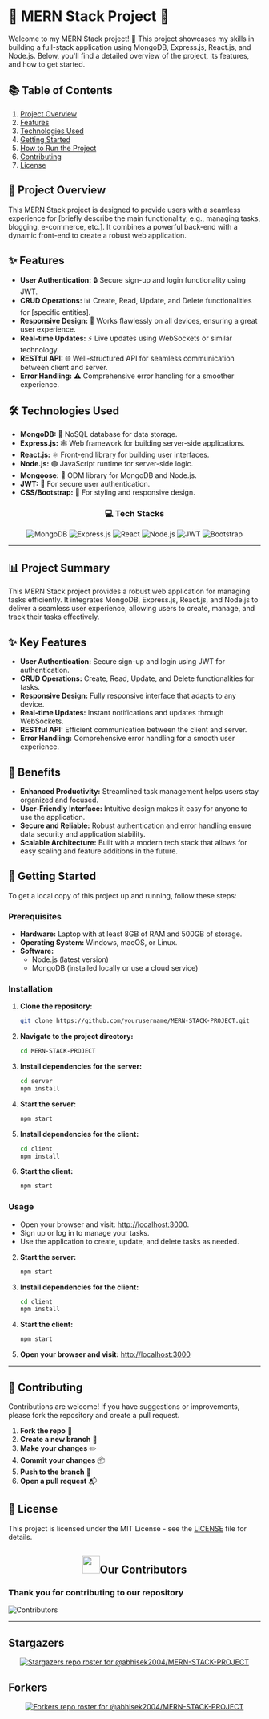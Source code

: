 # 🌟 MERN Stack Project 🌟

Welcome to my MERN Stack project! 🚀 This project showcases my skills in building a full-stack application using MongoDB, Express.js, React.js, and Node.js. Below, you'll find a detailed overview of the project, its features, and how to get started.

## 📚 **Table of Contents**
1. [Project Overview](#project-overview)
2. [Features](#features)
3. [Technologies Used](#technologies-used)
4. [Getting Started](#getting-started)
5. [How to Run the Project](#how-to-run-the-project)
6. [Contributing](#contributing)
7. [License](#license)

## 🌈 **Project Overview**
This MERN Stack project is designed to provide users with a seamless experience for [briefly describe the main functionality, e.g., managing tasks, blogging, e-commerce, etc.]. It combines a powerful back-end with a dynamic front-end to create a robust web application. 

## ✨ **Features**
- **User Authentication:** 🔒 Secure sign-up and login functionality using JWT.
- **CRUD Operations:** 📊 Create, Read, Update, and Delete functionalities for [specific entities].
- **Responsive Design:** 📱 Works flawlessly on all devices, ensuring a great user experience.
- **Real-time Updates:** ⚡ Live updates using WebSockets or similar technology.
- **RESTful API:** 🌐 Well-structured API for seamless communication between client and server.
- **Error Handling:** ⚠️ Comprehensive error handling for a smoother experience.

## 🛠️ **Technologies Used**
- **MongoDB:** 🌱 NoSQL database for data storage.
- **Express.js:** 🕸️ Web framework for building server-side applications.
- **React.js:** ⚛️ Front-end library for building user interfaces.
- **Node.js:** 🟢 JavaScript runtime for server-side logic.
- **Mongoose:** 🐍 ODM library for MongoDB and Node.js.
- **JWT:** 🔑 For secure user authentication.
- **CSS/Bootstrap:** 🎨 For styling and responsive design.


<div align="center">

### 💻 Tech Stacks

![MongoDB](https://img.shields.io/badge/MongoDB-%2347A248.svg?style=for-the-badge&logo=mongodb&logoColor=white)
![Express.js](https://img.shields.io/badge/Express.js-%23404d59.svg?style=for-the-badge&logo=express&logoColor=white)
![React](https://img.shields.io/badge/React-%2361DAFB.svg?style=for-the-badge&logo=react&logoColor=white)
![Node.js](https://img.shields.io/badge/Node.js-%2300B488.svg?style=for-the-badge&logo=node.js&logoColor=white)
![JWT](https://img.shields.io/badge/JWT-%232C2D2F.svg?style=for-the-badge&logo=jsonwebtokens&logoColor=white)
![Bootstrap](https://img.shields.io/badge/Bootstrap-%237A1B2D.svg?style=for-the-badge&logo=bootstrap&logoColor=white)

</div>


---

## 📊 Project Summary
This MERN Stack project provides a robust web application for managing tasks efficiently. It integrates MongoDB, Express.js, React.js, and Node.js to deliver a seamless user experience, allowing users to create, manage, and track their tasks effectively.

## ✨ Key Features
- **User Authentication:** Secure sign-up and login using JWT for authentication.
- **CRUD Operations:** Create, Read, Update, and Delete functionalities for tasks.
- **Responsive Design:** Fully responsive interface that adapts to any device.
- **Real-time Updates:** Instant notifications and updates through WebSockets.
- **RESTful API:** Efficient communication between the client and server.
- **Error Handling:** Comprehensive error handling for a smooth user experience.

## 🎯 Benefits
- **Enhanced Productivity:** Streamlined task management helps users stay organized and focused.
- **User-Friendly Interface:** Intuitive design makes it easy for anyone to use the application.
- **Secure and Reliable:** Robust authentication and error handling ensure data security and application stability.
- **Scalable Architecture:** Built with a modern tech stack that allows for easy scaling and feature additions in the future.

## 🚀 Getting Started
To get a local copy of this project up and running, follow these steps:

### Prerequisites
- **Hardware:** Laptop with at least 8GB of RAM and 500GB of storage.
- **Operating System:** Windows, macOS, or Linux.
- **Software:**
  - Node.js (latest version)
  - MongoDB (installed locally or use a cloud service)

### Installation
1. **Clone the repository:**
   ```bash
   git clone https://github.com/yourusername/MERN-STACK-PROJECT.git
   ```
2. **Navigate to the project directory:**
   ```bash
   cd MERN-STACK-PROJECT
   ```

3. **Install dependencies for the server:**
   ```bash
   cd server
   npm install
   ```

4. **Start the server:**
   ```bash
   npm start
   ```

5. **Install dependencies for the client:**
   ```bash
   cd client
   npm install
   ```

6. **Start the client:**
   ```bash
   npm start
   ```

### Usage
- Open your browser and visit: [http://localhost:3000](http://localhost:3000).
- Sign up or log in to manage your tasks.
- Use the application to create, update, and delete tasks as needed.

























2. **Start the server:**
   ```bash
   npm start
   ```
3. **Install dependencies for the client:**
   ```bash
   cd client
   npm install
   ```
4. **Start the client:**
   ```bash
   npm start
   ```
5. **Open your browser and visit:** [http://localhost:3000](http://localhost:3000)

---










## 🤝 **Contributing**
Contributions are welcome! If you have suggestions or improvements, please fork the repository and create a pull request. 

1. **Fork the repo** 🍴
2. **Create a new branch** 🌿
3. **Make your changes** ✏️
4. **Commit your changes** 📦
5. **Push to the branch** 🔄
6. **Open a pull request** 📬

## 📜 **License**
This project is licensed under the MIT License - see the [LICENSE](LICENSE) file for details.


## <h2 align="center"><img src="https://raw.githubusercontent.com/Tarikul-Islam-Anik/Animated-Fluent-Emojis/master/Emojis/Smilies/Red%20Heart.png" width="35" height="35">Our Contributors</h2>
<h3>Thank you for contributing to our repository</h3>

![Contributors](https://contrib.rocks/image?repo=abhisek2004/MERN-STACK-PROJECT)

---

## Stargazers

<div align='center'>

[![Stargazers repo roster for @abhisek2004/MERN-STACK-PROJECT](https://reporoster.com/stars/abhisek2004/MERN-STACK-PROJECT)](https://github.com/abhisek2004/MERN-STACK-PROJECT/stargazers)

</div>

## Forkers

<div align='center'>

[![Forkers repo roster for @abhisek2004/MERN-STACK-PROJECT](https://reporoster.com/forks/abhisek2004/MERN-STACK-PROJECT)](https://github.com/abhisek2004/MERN-STACK-PROJECT/network/members)

</div>
